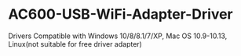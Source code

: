 # AC600-USB-WiFi-Adapter-Driver
Drivers Compatible with Windows 10/8/8.1/7/XP, Mac OS 10.9-10.13, Linux(not suitable for free driver adapter)
